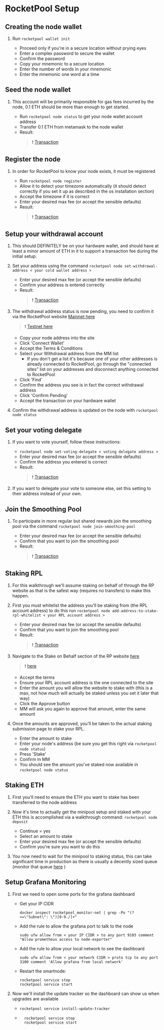# RocketPool Setup

## Creating the node wallet

1. Run `rocketpool wallet init`

    - Proceed only if you're in a secure location without prying eyes
    - Enter a complex password to secure the wallet
    - Confirm the password
    - Copy your mnemonic to a secure location
    - Enter the number of words in your mnemonic
    - Enter the mnemonic one word at a time

## Seed the node wallet

1. This account will be primarily responsible for gas fees incurred by the node, 0.1 ETH should be more than enough to get started.

    - Run `rocketpool node status` to get your node wallet account address
    - Transfer 0.1 ETH from metamask to the node wallet
    - Result:
      > :exclamation: [Transaction](https://goerli.etherscan.io/tx/0xb05152bf1beda8f699de3d6f403b64eaa12d20f80dc5c27819cc9b43ab9ef5a1)

## Register the node

1. In order for RocketPool to know your node exists, it must be registered

    - Run `rocketpool node register`
    - Allow it to detect your timezone automatically (it should detect correctly if you set it up as described in the os installation section)
    - Accept the timezone if it is correct
    - Enter your desired max fee (or accept the sensible defaults)
    - Result:
      > :exclamation: [Transaction](https://goerli.etherscan.io/tx/0x0aee0cdf616c303b932d466b3ea0c6684cbe93fb406c87206c6f1f4ed3036aa0)

## Setup your withdrawal account

1. This should DEFINITELY be on your hardware wallet, and should have at least a minor amount of ETH in it to support a transaction fee during the initial setup.

2. Set your address using the command `rocketpool node set-withdrawal-address < your cold wallet address >`

    - Enter your desired max fee (or accept the sensible defaults)
    - Confirm your address is entered correctly
    - Result:
      > :exclamation: [Transaction](https://goerli.etherscan.io/tx/0x69f16505a9322fbb4abf6ee1439061c310bb8e9b5656be0346ddd4d22b6f1229)

3. The withdrawal address status is now pending, you need to confirm it via the RocketPool website [Mainnet here](https://stake.rocketpool.net/withdrawal/)

    > :exclamation: [Testnet here](https://testnet.rocketpool.net/withdrawal/)
    - Copy your node address into the site
    - Click 'Connect Wallet'
    - Accept the Terms & Conditions
    - Select your Withdrawal address from the MM list
        - If you don't get a list it's because one of your other addresses is already connected to RocketPool, go through the "connected sites" list on your addresses and disconnect anything connected to RocketPool
    - Click 'Find'
    - Confirm the address you see is in fact the correct withdrawal address
    - Click 'Confirm Pending'
    - Accept the transaction on your hardware wallet

4. Confirm the withdrawal address is updated on the node with `rocketpool node status`

## Set your voting delegate

1. If you want to vote yourself, follow these instructions:

    - `rocketpool node set-voting-delegate < voting delegate address >`
    - Enter your desired max fee (or accept the sensible defaults)
    - Confirm the address you entered is correct
    - Result:
      > :exclamation: [Transaction](https://goerli.etherscan.io/tx/0xbb68724a06cd2625b686e76b78fed510dfcdbec54affc9c67651bafdecc56a1f)

2. If you want to delegate your vote to someone else, set this setting to their address instead of your own.

## Join the Smoothing Pool

1. To participate in more regular but shared rewards join the smoothing pool via the command `rocketpool node join-smoothing-pool`

    - Enter your desired max fee (or accept the sensible defaults)
    - Confirm that you want to join the smoothing pool
    - Result:
      > :exclamation: [Transaction](https://goerli.etherscan.io/tx/0x9a3cb5c80609bc3758a4be1e93d969b25d2e119e5ec89b79628d53426d243801)

## Staking RPL

1. For this walkthrough we'll assume staking on behalf of through the RP website as that is the safest way (requires no transfers) to make this happen.

2. First you must whitelist the address you'll be staking from (the RPL account address) to do this run `rocketpool node add-address-to-stake-rpl-whitelist < your RPL account address >`

    - Enter your desired max fee (or accept the sensible defaults)
    - Confirm that you want to join the smoothing pool
    - Result:
      > :exclamation: [Transaction](https://goerli.etherscan.io/tx/0x7d898dc35b5c216c79d3b25535f590a2df7aa854fb39bf7c4b32de362e45099e)

3. Navigate to the Stake on Behalf section of the RP website [here](https://stake.rocketpool.net/stake-behalf)

    > :exclamation: [here](https://testnet.rocketpool.net/stake-behalf)

    - Accept the terms
    - Ensure your RPL account address is the one connected to the site
    - Enter the amount you will allow the website to stake with (this is a max, not how much will actually be staked unless you set it later that way)
    - Click the Approve button
    - MM will ask you again to approve that amount, enter the same amount

4. Once the amounts are approved, you'll be taken to the actual staking submission page to stake your RPL.

    - Enter the amount to stake
    - Enter your node's address (be sure you get this right via `rocketpool node status`)
    - Press 'Stake'
    - Confirm in MM
    - You should see the amount you've staked now available in `rocketpool node status`

## Staking ETH

1. First you'll need to ensure the ETH you want to stake has been transferred to the node address

2. Now it's time to actually get the minipool setup and staked with your ETH this is accomplished via a walkthrough command: `rocketpool node deposit`

    - Continue = yes
    - Select an amount to stake
    - Enter your desired max fee (or accept the sensible defaults)
    - Confirm you're sure you want to do this

3. You now need to wait for the minipool to staking status, this can take significant time in production as there is usually a decently sized queue (monitor that queue [here](https://rocketscan.io/minipools/queue) )

## Setup Grafana Monitoring

1. First we need to open some ports for the grafana dashboard

    - Get your IP CIDR

        `docker inspect rocketpool_monitor-net | grep -Po "(?<=\"Subnet\": \")[0-9./]+"`

    - Add the rule to allow the grafana port to talk to the node

        `sudo ufw allow from < your IP CIDR > to any port 9103 comment "Allow prometheus access to node-exporter"`

    - Add the rule to allow your local network to see the dashboard

        `sudo ufw allow from < your network CIDR > proto tcp to any port 3100 comment 'Allow grafana from local network'`

    - Restart the smartnode:

        ```text
        rocketpool service stop
        rocketpool service start
        ```

2. Now we'll install the update tracker so the dashboard can show us when upgrades are available

    - `rocketpool service install-update-tracker`

    - ```text
        rocketpool service stop
        rocketpool service start
        ```
